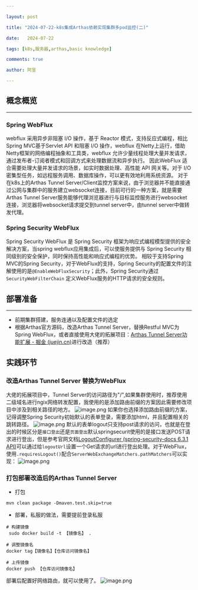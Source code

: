 ```yaml
---

layout: post

title: "2024-07-22-k8s集成Arthas依赖实现集群多pod监控(二)"

date:   2024-07-22

tags: [k8s,服务器,arthas,basic knowledge]

comments: true

author: 阿昱

---
```




## 概念概览
---
### Spring WebFlux
webflux 采用异步非阻塞 I/O 操作，基于 Reactor 模式，支持反应式编程，相比Spring MVC基于Servlet API 和阻塞 I/O 操作，webflux 在Netty上运行，借助Netty框架的网络编程抽象和工具类，webflux 允许少量线程处理大量并发请求，通过发布者-订阅者模式和回调方式来处理数据流和异步执行。
因此WebFlux 适合需要处理大量并发请求的场景，如实时数据处理、高性能 API 网关等。对于 I/O 密集型任务，如远程服务调用、数据库操作，可以更有效地利用系统资源。
对于在k8s上的Arthas Tunnel Server/Client监控方案来说，由于浏览器并不能直接通过公网与集群中的服务建立websocket连接，目前可行的一种方案，就是需要Arthas Tunnel Server服务能够代理浏览器进行与目标监控服务进行websocket连接，浏览器将websocket请求提交到tunnel server中，由tunnel server中做转发代理。

### Spring Security WebFlux
Spring Security WebFlux 是 Spring Security 框架为响应式编程模型提供的安全解决方案，当spring webflux应用集成后，可以使服务提供与 Spring Security 相同级别的安全保护，同时保持高性能和响应式编程的优势。
相较于支持Spring MVC的Spring Security，对于WebFlux的支持，Spring Security的配置文件的注解使用的是`@EnableWebFluxSecurity`；此外，Spring Security通过 `SecurityWebFilterChain` 定义WebFlux服务的HTTP请求的安全规则。

## 部署准备
---
- 前期集群搭建，服务连通以及配置文件的选定
- 根据Arthas官方源码，改造Arthas Tunnel Server，替换Restful MVC为Spring WebFlux，或者直接使用大佬的拓展项目：[Arthas Tunnel Server功能扩展 - 掘金 (juejin.cn)](https://juejin.cn/post/7003001038181498910)进行改造（推荐）

## 实践环节
### 改造Arthas Tunnel Server 替换为WebFlux
大佬的拓展项目中，Tunnel Server的访问路径为"/",如果集群使用时，推荐使用二级域名进行ngix网络转发配置，我使用的是添加路由前缀的方案因此需要修改项目中涉及到相关路径的地方。
![image.png](https://s2.loli.net/2024/07/22/NbRuU4PTXy1qOAY.png)
如果你也选择添加路由前缀的方案，记得调整Spring Security初始默认的表单登录，需要添加html，并且配置相关的跳转路径。
![image.png](https://s2.loli.net/2024/07/22/POzDkf3lBFX8LYg.png)
默认的表单logout只支持post请求的访问，也就是在登出的时候区分是`接口登出`还是`页面登出`默认springsecurit使用的是接口发送POST请求进行登出，但是参考官网文档[LogoutConfigurer (spring-security-docs 6.3.1 API)](https://docs.spring.io/spring-security/site/docs/current/api/org/springframework/security/config/annotation/web/configurers/LogoutConfigurer.html#logoutSuccessUrl-java.lang.String-)可以通过给`logoutUrl`设置一个Get请求的url进行登出处理。对于WebFlux，使用`.requiresLogout()`配合`ServerWebExchangeMatchers.pathMatchers`可以实现：
![image.png](https://s2.loli.net/2024/07/22/qHpsvPc7LVEl6gT.png)
### 打包部署改造后的Arthas Tunnel Server
- 打包
```shell
mvn clean package -Dmaven.test.skip=true
```
- 部署，私服的做法，需要提前登录私服
```shell
# 构建镜像
 sudo docker build -t 【镜像名】 .

# 调整镜像名
docker tag【镜像名】【仓库访问镜像名】

# 上传镜像
docker push 【仓库访问镜像名】

```
部署后配置好网络路由，就可以使用了。
![image.png](https://s2.loli.net/2024/07/22/eu2ozqk7OrYBgbZ.png)
